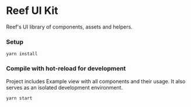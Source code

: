 # Reef UI Kit
Reef's UI library of components, assets and helpers.

### Setup
```
yarn install
```

### Compile with hot-reload for development
Project includes Example view with all components and their usage. It also serves as an isolated development environment.
```
yarn start
```
